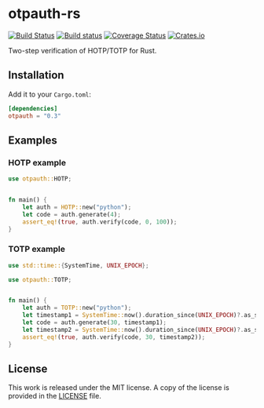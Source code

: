 # otpauth-rs

[![Build Status](https://travis-ci.org/messense/otpauth-rs.svg)](https://travis-ci.org/messense/otpauth-rs)
[![Build status](https://ci.appveyor.com/api/projects/status/2kg380h0l0c4li9o/branch/master?svg=true)](https://ci.appveyor.com/project/messense/otpauth-rs/branch/master)
[![Coverage Status](https://coveralls.io/repos/messense/otpauth-rs/badge.svg)](https://coveralls.io/r/messense/otpauth-rs)
[![Crates.io](https://img.shields.io/crates/v/otpauth.svg)](https://crates.io/crates/otpauth)

Two-step verification of HOTP/TOTP for Rust.

## Installation

Add it to your ``Cargo.toml``:

```toml
[dependencies]
otpauth = "0.3"
```

## Examples

### HOTP example

```rust
use otpauth::HOTP;


fn main() {
    let auth = HOTP::new("python");
    let code = auth.generate(4);
    assert_eq!(true, auth.verify(code, 0, 100));
}
```

### TOTP example

```rust
use std::time::{SystemTime, UNIX_EPOCH};

use otpauth::TOTP;


fn main() {
    let auth = TOTP::new("python");
    let timestamp1 = SystemTime::now().duration_since(UNIX_EPOCH)?.as_secs();
    let code = auth.generate(30, timestamp1);
    let timestamp2 = SystemTime::now().duration_since(UNIX_EPOCH)?.as_secs();
    assert_eq!(true, auth.verify(code, 30, timestamp2));
}
```


## License

This work is released under the MIT license. A copy of the license is provided in the [LICENSE](./LICENSE) file.
